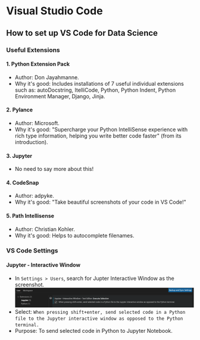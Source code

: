 # Visual Studio Code

## How to set up VS Code for Data Science

### Useful Extensions

#### 1. Python Extension Pack

- Author: Don Jayahmanne.
- Why it's good: Includes installations of 7 useful individual extensions such as: autoDocstring, ItelliCode, Python, Python Indent, Python Environment Manager, Django, Jinja.

#### 2. Pylance

- Author: Microsoft.
- Why it's good: "Supercharge your Python IntelliSense experience with rich type information, helping you write better code faster" (from its introduction).

#### 3. Jupyter

- No need to say more about this!

#### 4. CodeSnap

- Author: adpyke.
- Why it's good: "Take beautiful screenshots of your code in VS Code!"

#### 5. Path Intellisense

- Author: Christian Kohler.
- Why it's good: Helps to autocomplete filenames.

### VS Code Settings

#### Jupyter - Interactive Window

- In `Settings > Users`, search for Jupter Interactive Window as the screenshot.
![vscode-jupyter-interactive](vscode-jupyter-interactive.png)
- Select: `When pressing shift+enter, send selected code in a Python file to the Jupyter interactive window as opposed to the Python terminal.`
- Purpose: To send selected code in Python to Jupyter Notebook.